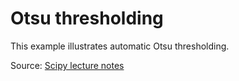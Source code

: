 Otsu thresholding
==================

This example illustrates automatic Otsu thresholding.

Source: [Scipy lecture notes](http://www.scipy-lectures.org/packages/scikit-image/auto_examples/plot_threshold.html)